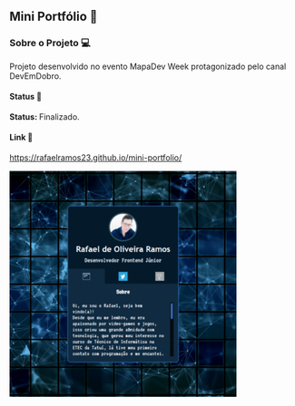 ## Mini Portfólio  :book:

### Sobre o Projeto 💻
Projeto desenvolvido no evento MapaDev Week protagonizado pelo canal DevEmDobro. 

#### Status 🏁
<b> Status: </b> Finalizado.

#### Link 📌
https://rafaelramos23.github.io/mini-portfolio/

<div>
<img align="left" alt="TelaInicial" height="400" width="400" src="https://github.com/rafaelramos23/mini-portfolio/blob/main/src/imagens/gif%20portfolio.gif"
</div><br>

